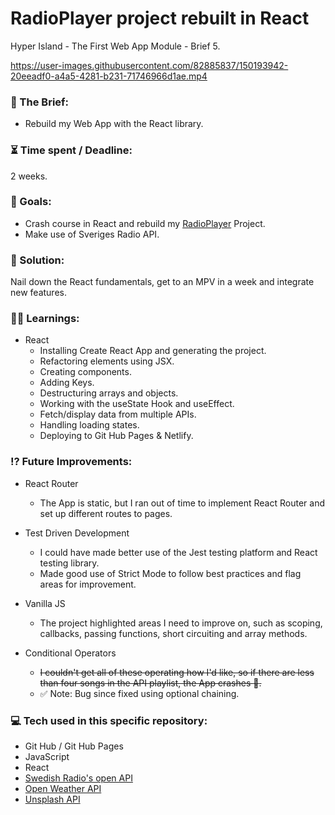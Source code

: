 # RadioPlayer project rebuilt in React

Hyper Island - The First Web App Module - Brief 5.

https://user-images.githubusercontent.com/82885837/150193942-20eeadf0-a4a5-4281-b231-71746966d1ae.mp4

### :open_file_folder: The Brief:

-   Rebuild my Web App with the React library.

### :hourglass_flowing_sand: Time spent / Deadline:

2 weeks.

### :dart: Goals:

-   Crash course in React and rebuild my [RadioPlayer](https://harry-yates.github.io/radioPlayer/) Project.
-   Make use of Sveriges Radio API.

### :mechanical_arm: Solution:

Nail down the React fundamentals, get to an MPV in a week and integrate new features.

### :man_student: Learnings:

-   React
    -   Installing Create React App and generating the project.
    -   Refactoring elements using JSX.
    -   Creating components.
    -   Adding Keys.
    -   Destructuring arrays and objects.
    -   Working with the useState Hook and useEffect.
    -   Fetch/display data from multiple APIs.
    -   Handling loading states.
    -   Deploying to Git Hub Pages & Netlify.

### :interrobang: Future Improvements:

-   React Router

    -   The App is static, but I ran out of time to implement React Router and set up different routes to pages.

-   Test Driven Development

    -   I could have made better use of the Jest testing platform and React testing library.
    -   Made good use of Strict Mode to follow best practices and flag areas for improvement.

-   Vanilla JS

    -   The project highlighted areas I need to improve on, such as scoping, callbacks, passing functions, short circuiting and array methods.

-   Conditional Operators
    -   ~~I couldn't get all of these operating how I'd like, so if there are less than four songs in the API playlist, the App crashes :grimacing:.~~
    -   :white_check_mark:  Note: Bug since fixed using optional chaining.

### :computer: Tech used in this specific repository:

-   Git Hub / Git Hub Pages
-   JavaScript
-   React
-   [Swedish Radio's open API](https://api.sr.se/api/documentation/v2/index.html)
-   [Open Weather API](https://openweathermap.org/api)
-   [Unsplash API](https://unsplash.com/developers)
